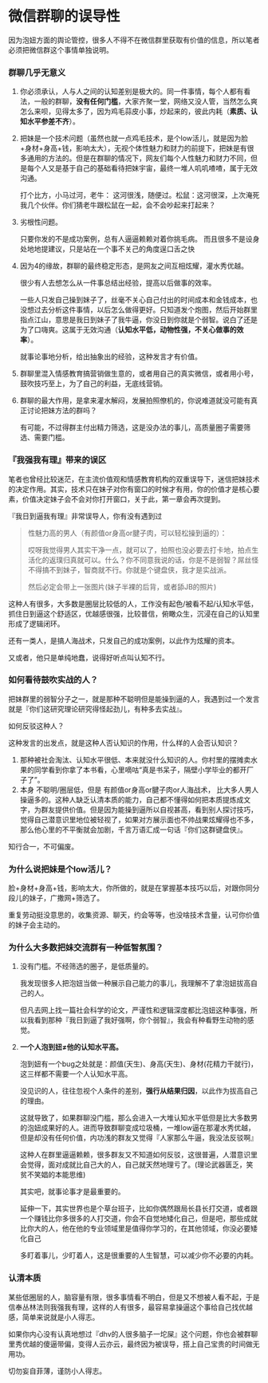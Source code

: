 # 微信群聊的误导性

因为泡妞方面的舆论管控，很多人不得不在微信群里获取有价值的信息，所以笔者必须把微信群这个事情单独说明。

### 群聊几乎无意义

1. 你必须承认，人与人之间的认知差别是极大的。同一件事情，每个人都有看法，一般的群聊，**没有任何门槛**，大家齐聚一堂，网络又没人管，当然怎么爽怎么来呗，见得太多了，因为鸡毛蒜皮小事，炒起来的，彼此内耗（**素质、认知水平参差不齐**）。

2. 把妹是一个技术问题（虽然也就一点鸡毛技术，是个low活儿，就是因为脸+身材+身高+钱，影响太大），无视个体性魅力和财力的前提下，把妹是有很多通用的方法的。但是在群聊的情况下，网友们每个人性魅力和财力不同，但是每个人又是基于自己的基础看待把妹宇宙，最终一堆人叽叽喳喳，属于无效沟通。

   打个比方，小马过河，老牛： 这河很浅，随便过。松鼠：这河很深，上次淹死我几个伙伴。你们猜老牛跟松鼠在一起，会不会吵起来打起来？

4. 劣根性问题。

   只要你发的不是成功案例，总有人逼逼赖赖对着你挑毛病。
   而且很多不是设身处地地提建议，只是站在一个事不关己的角度逞口舌之快

5. 因为4的缘故，群聊的最终稳定形态，是网友之间互相炫耀，灌水秀优越。

   很少有人去想怎么从一件事总结出经验，提高以后做事的效率。

   一些人只发自己操到妹子了，丝毫不关心自己付出的时间成本和金钱成本，也没想过去分析这件事情，以后怎么做得更好。只知道发个炮图，然后开始群里指点江山，意思是我日到妹子了我牛逼，你没日到你就是个弱智。说白了还是为了口嗨爽。这属于无效沟通（**认知水平低，动物性强，不关心做事的效率**）。

   就事论事地分析，给出抽象出的经验，这种发言才有价值。

6. 群聊里混入情感教育搞营销做生意的，或者用自己的真实微信，或者用小号，鼓吹技巧至上，为了自己的利益，无底线营销。

7. 群聊的最大作用，是拿来灌水解闷，发展拍照僚机的，你说难道就没可能有真正讨论把妹方法的群吗？

   有可能，不过得群主付出精力筛选，这是没办法的事儿，高质量圈子需要筛选、需要门槛。


### 『我强我有理』带来的误区

笔者也曾经比较迷茫，在主流价值观和情感教育机构的双重误导下，迷信把妹技术的决定作用。其实，技术只在妹子对你有窗口的时候才有用，你的价值才是核心要素，价值决定妹子会不会对你打开窗口，关于此，第一章会再次提到。

『我日到逼我有理』非常误导人，你有没有遇到过

> 性魅力高的男人（有颜值or身高or腱子肉，可以轻松操到逼的）：
>
> 哎呀我觉得男人其实干净一点，就可以了，拍照也没必要去打卡地，拍点生活化的返璞归真就可以。什么？你不同意我说的话，你是不是弱智？屌丝怪不得搞不到妹子，智商就不行。你就是个键盘侠，我才是实战派。
>
> 然后必定会带上一张图片(妹子半裸的后背，或者舔JB的照片)
>

这种人有很多，大多数是圈层比较低的人，工作没有起色/被看不起/认知水平低，抓住日到逼这个舒适区，优越感很强，比较普信，俯瞰众生，沉浸在自己的认知里形成了逻辑闭环。

还有一类人，是搞人海战术，只发自己的成功案例，以此作为炫耀的资本。

又或者，他只是单纯地蠢，说得好听点叫认知不行。

### 如何看待鼓吹实战的人？

把妹群里的弱智分子之一，就是那种不聪明但是能操到逼的人，我遇到过一个发言就是『你们这研究理论研究得怪起劲儿，有种多去实战』。

如何反驳这种人？

这种发言的出发点，就是这种人否认知识的作用，什么样的人会否认知识？

1. 那种被社会淘汰、认知水平很低、本来就没什么知识的人。你村里的摆摊卖水果的同学看到你拿了本书看，心里嘀咕“真是书呆子，隔壁小学毕业的都开厂子了”。
2. 本身 不聪明/圈层低，但是 有颜值or身高or腱子肉or人海战术， 比大多人男人操逼多的。这种人缺乏认清本质的能力，自己都不懂得如何把本质提炼成文字，为群友提供价值。但是因为能操到逼所以自视甚高，看到别人探讨技巧，觉得自己潜意识里地位被轻视了，如果对方展示面也不帅战果炫耀得也不多，那么他心里的不平衡就会加剧，千言万语汇成一句话『你们这群键盘侠』。

知行合一，不可偏废。

### 为什么说把妹是个low活儿？

脸+身材+身高+钱，影响太大，你所做的，就是在掌握基本技巧以后，对跟你同分段儿的妹子，广撒网+筛选了。

重复劳动挺没意思的，收集资源、聊天，约会等等，也没啥技术含量，认可你价值的妹子会主动的。

### **为什么大多数把妹交流群有一种低智氛围？**

1. 没有门槛。不经筛选的圈子，是低质量的。

   我发现很多人把泡妞当做一种展示自己能力的事儿，我理解不了拿泡妞拔高自己的人。

   但凡去网上找一篇社会科学的论文，严谨性和逻辑深度都比泡妞这种事强，所以我看到那种『我日到逼了我好强啊，你个弱智』，我会有种看野生动物的感觉。

2. **一个人泡到妞≠他的认知水平高。**

   泡到妞有一个bug之处就是：颜值(天生)、身高(天生)、身材(花精力干就行)，这三样都不需要一个人认知水平高。

   没见识的人，往往忽视个人条件的差别，**强行从结果归因**，以此作为拔高自己的理由。

   这就导致了，如果群聊没门槛，那么会进入一大堆认知水平低但是比大多数男的泡妞成果好的人。进而导致群聊变成垃圾桶，一堆low逼在那灌水秀优越，但是却没有任何价值，内功浅的群友又觉得『人家那么牛逼，我没法反驳啊』

   这种人在群里逼逼赖赖，很多群友又不知道如何反驳，这很普遍，人潜意识里会觉得，面对成就比自己大的人，自己就天然地理亏了。(理论武器匮乏，笑贫不笑娼的本能思维)

   其实吧，就事论事才是最重要的。

   

   延伸一下，其实世界也是个草台班子，比如你偶然跟局长县长打交道，或者跟一个赚钱比你多很多的人打交道，你会不自觉地矮化自己，但是吧，那些成就比你大的人，他在他的专业领域里是值得你学习的，在其他领域，你没必要矮化自己

   多盯着事儿，少盯着人，这是很重要的人生智慧，可以减少你不必要的内耗。

   


### 认清本质

某些低圈层的人，脑容量有限，很多事情看不明白，但是又不想被人看不起，于是信奉丛林法则我强我有理，这样的人有很多，最容易拿操逼这个事给自己找优越感，简单来说就是小人得志。

如果你内心没有认真地想过『dhv的人很多脑子一坨屎』这个问题，你也会被群聊里秀优越的傻逼带偏，变得人云亦云，最终因为被误导，搭上自己宝贵的时间做无用功。

切勿妄自菲薄，谨防小人得志。

 





